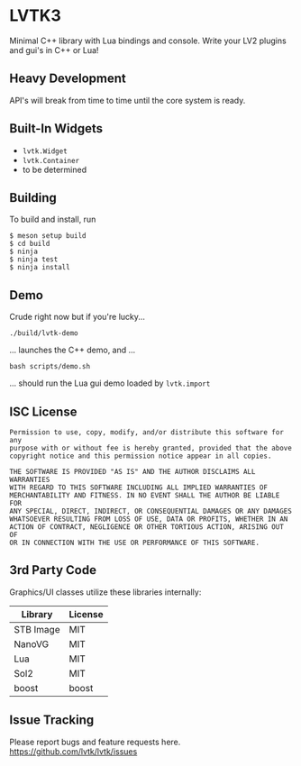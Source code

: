 LVTK3
=====

Minimal C++ library with Lua bindings and console.
Write your LV2 plugins and gui's in C++ or Lua!

Heavy Development
-----------------
API's will break from time to time until the core system is ready.

Built-In Widgets
----------------
- `lvtk.Widget`
- `lvtk.Container`
- to be determined

Building
--------
To build and install, run
```
$ meson setup build
$ cd build
$ ninja
$ ninja test
$ ninja install
```

Demo
----
Crude right now but if you're lucky...
```
./build/lvtk-demo
```
... launches the C++ demo, and ...  
```
bash scripts/demo.sh
```
... should run the Lua gui demo loaded by `lvtk.import`

ISC License
-----------
```
Permission to use, copy, modify, and/or distribute this software for any
purpose with or without fee is hereby granted, provided that the above
copyright notice and this permission notice appear in all copies.

THE SOFTWARE IS PROVIDED "AS IS" AND THE AUTHOR DISCLAIMS ALL WARRANTIES
WITH REGARD TO THIS SOFTWARE INCLUDING ALL IMPLIED WARRANTIES OF
MERCHANTABILITY AND FITNESS. IN NO EVENT SHALL THE AUTHOR BE LIABLE FOR
ANY SPECIAL, DIRECT, INDIRECT, OR CONSEQUENTIAL DAMAGES OR ANY DAMAGES
WHATSOEVER RESULTING FROM LOSS OF USE, DATA OR PROFITS, WHETHER IN AN
ACTION OF CONTRACT, NEGLIGENCE OR OTHER TORTIOUS ACTION, ARISING OUT OF
OR IN CONNECTION WITH THE USE OR PERFORMANCE OF THIS SOFTWARE.
```

3rd Party Code
--------------
Graphics/UI classes utilize these libraries internally:

| Library   | License |
|-----------|---------|
| STB Image | MIT     |
| NanoVG    | MIT     |
| Lua       | MIT     |
| Sol2      | MIT     |
| boost     | boost   |

Issue Tracking
--------------
Please report bugs and feature requests here. 
https://github.com/lvtk/lvtk/issues
